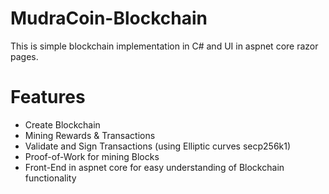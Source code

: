 # MudraCoin-Blockchain
This is simple blockchain implementation in C# and UI in aspnet core razor pages.

# Features 
- Create Blockchain
- Mining Rewards & Transactions
- Validate and Sign Transactions (using Elliptic curves secp256k1)
- Proof-of-Work for mining Blocks
- Front-End in aspnet core for easy understanding of Blockchain functionality